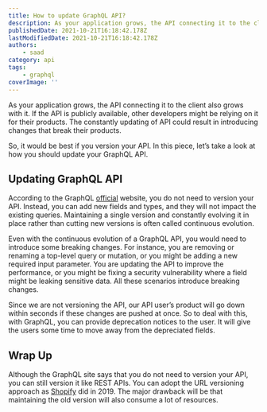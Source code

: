 ```yaml
---
title: How to update GraphQL API?
description: As your application grows, the API connecting it to the client also grows with it. If the API is publicly available, other developers might be relying on it for their products.
publishedDate: 2021-10-21T16:18:42.178Z
lastModifiedDate: 2021-10-21T16:18:42.178Z
authors:
    - saad
category: api
tags:
    - graphql
coverImage: ''
---
```


<Lead>
	As your application grows, the API connecting it to the client also grows
	with it. If the API is publicly available, other developers might be relying
	on it for their products. The constantly updating of API could result in
	introducing changes that break their products.
</Lead>

So, it would be best if you version your API. In this piece, let’s take a look at how you should update your GraphQL API.

## Updating GraphQL API

According to the GraphQL [official](https://graphql.org/) website, you do not need to version your API. Instead, you can add new fields and types, and they will not impact the existing queries. Maintaining a single version and constantly evolving it in place rather than cutting new versions is often called continuous evolution.

Even with the continuous evolution of a GraphQL API, you would need to introduce some breaking changes. For instance, you are removing or renaming a top-level query or mutation, or you might be adding a new required input parameter. You are updating the API to improve the performance, or you might be fixing a security vulnerability where a field might be leaking sensitive data. All these scenarios introduce breaking changes.

Since we are not versioning the API, our API user’s product will go down within seconds if these changes are pushed at once. So to deal with this, with GraphQL, you can provide deprecation notices to the user. It will give the users some time to move away from the depreciated fields.

## Wrap Up

Although the GraphQL site says that you do not need to version your API, you can still version it like REST APIs. You can adopt the URL versioning approach as [Shopify](https://shopify.dev/api/usage/versioning#the-api-version-release-schedule) did in 2019. The major drawback will be that maintaining the old version will also consume a lot of resources.
